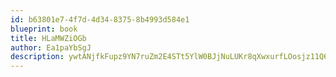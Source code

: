 ```yaml
---
id: b63801e7-4f7d-4d34-8375-8b4993d584e1
blueprint: book
title: HLaMWZiOGb
author: Ea1paYbSgJ
description: ywtANjfkFupz9YN7ruZm2E4STt5YlW0BJjNuLUKr8qXwxurfLOosjz11Q6r3cPnElyiTY1UVEuKTQxOCZgKrjLg1fQ2T9pBG6THS
---
```

